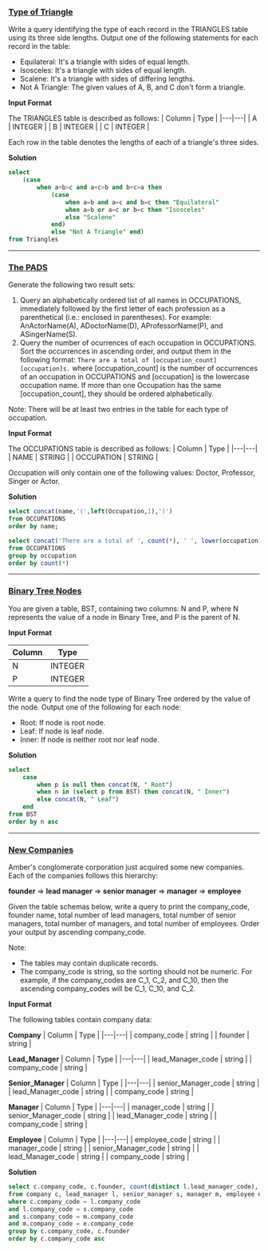 ### [Type of Triangle](https://www.hackerrank.com/challenges/what-type-of-triangle/problem)
Write a query identifying the type of each record in the TRIANGLES table using its three side lengths. Output one of the following statements for each record in the table:

- Equilateral: It's a triangle with  sides of equal length.
- Isosceles: It's a triangle with  sides of equal length.
- Scalene: It's a triangle with  sides of differing lengths.
- Not A Triangle: The given values of A, B, and C don't form a triangle.

**Input Format**

The TRIANGLES table is described as follows:
|  Column | Type |
|---|---|
| A  | INTEGER |
| B | INTEGER   |
| C  | INTEGER  |

Each row in the table denotes the lengths of each of a triangle's three sides.

**Solution**
```SQL
select 
    (case 
        when a+b>c and a+c>b and b+c>a then 
            (case 
                when a=b and a=c and b=c then "Equilateral"
                when a=b or a=c or b=c then "Isosceles"
                else "Scalene"
            end)
            else "Not A Triangle" end)
from Triangles
```
***
### [The PADS](https://www.hackerrank.com/challenges/the-pads/problem)

Generate the following two result sets:

1. Query an alphabetically ordered list of all names in OCCUPATIONS, immediately followed by the first letter of each profession as a parenthetical (i.e.: enclosed in parentheses). For example: AnActorName(A), ADoctorName(D), AProfessorName(P), and ASingerName(S).
2. Query the number of ocurrences of each occupation in OCCUPATIONS. Sort the occurrences in ascending order, and output them in the following format:
```There are a total of [occupation_count] [occupation]s.```
where [occupation_count] is the number of occurrences of an occupation in OCCUPATIONS and [occupation] is the lowercase occupation name. If more than one Occupation has the same [occupation_count], they should be ordered alphabetically.

Note: There will be at least two entries in the table for each type of occupation.

**Input Format**

The OCCUPATIONS table is described as follows:
|  Column | Type |
|---|---|
| NAME  | STRING |
| OCCUPATION | STRING   |

Occupation will only contain one of the following values: Doctor, Professor, Singer or Actor.

**Solution**
```SQL
select concat(name,'(',left(Occupation,1),')')
from OCCUPATIONS 
order by name;

select concat('There are a total of ', count(*), ' ', lower(occupation),'s.')
from OCCUPATIONS
group by occupation
order by count(*)
```
***
### [Binary Tree Nodes](https://www.hackerrank.com/challenges/binary-search-tree-1/problem)

You are given a table, BST, containing two columns: N and P, where N represents the value of a node in Binary Tree, and P is the parent of N.

**Input Format**

|  Column | Type |
|---|---|
| N | INTEGER |
| P | INTEGER |

Write a query to find the node type of Binary Tree ordered by the value of the node. Output one of the following for each node:
- Root: If node is root node.
- Leaf: If node is leaf node.
- Inner: If node is neither root nor leaf node.

**Solution**
```SQL
select
    case 
        when p is null then concat(N, " Root")
        when n in (select p from BST) then concat(N, " Inner")
        else concat(N, " Leaf")
    end
from BST
order by n asc
```
***
### [New Companies](https://www.hackerrank.com/challenges/the-company/problem)
Amber's conglomerate corporation just acquired some new companies. Each of the companies follows this hierarchy:

**founder** => **lead manager** => **senior manager** => **manager** => **employee**

Given the table schemas below, write a query to print the company_code, founder name, total number of lead managers, total number of senior managers, total number of managers, and total number of employees. Order your output by ascending company_code.

Note:
- The tables may contain duplicate records.
- The company_code is string, so the sorting should not be numeric. For example, if the company_codes are C_1, C_2, and C_10, then the ascending company_codes will be C_1, C_10, and C_2.

**Input Format**

The following tables contain company data:

**Company**
|  Column | Type |
|---|---|
| company_code  | string |
| founder | string   |

**Lead_Manager**
|  Column | Type |
|---|---|
| lead_Manager_code  | string |
| company_code | string   |

**Senior_Manager**
|  Column | Type |
|---|---|
| senior_Manager_code  | string |
| lead_Manager_code  | string |
| company_code | string   |

**Manager**
|  Column | Type |
|---|---|
| manager_code  | string |
| senior_Manager_code  | string |
| lead_Manager_code  | string |
| company_code | string   |

**Employee**
|  Column | Type |
|---|---|
| employee_code  | string |
| manager_code  | string |
| senior_Manager_code  | string |
| lead_Manager_code  | string |
| company_code | string   |

**Solution**
```SQL
select c.company_code, c.founder, count(distinct l.lead_manager_code), count(distinct s.senior_manager_code), count(distinct m.manager_code), count(distinct e.employee_code)
from company c, lead_manager l, senior_manager s, manager m, employee e
where c.company_code = l.company_code
and l.company_code = s.company_code
and s.company_code = m.company_code
and m.company_code = e.company_code
group by c.company_code, c.founder
order by c.company_code asc
```
